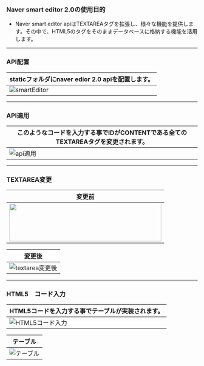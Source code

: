 ### Naver smart editor 2.0の使用目的
- Naver smart editor apiはTEXTAREAタグを拡張し、様々な機能を提供します。その中で、HTML5のタグをそのままデータベースに格納する機能を活用します。

---

### API配置
|staticフォルダにnaver edior 2.0 apiを配置します。| 
|------------------|
|![smartEditor](https://github.com/leewoosang-hub/CollaVore/blob/master/images/static.png)  | 
  
---

### API適用
|このようなコードを入力する事でIDがCONTENTである全てのTEXTAREAタグを変更されます。|
|------------------|
|![api適用](https://github.com/leewoosang-hub/CollaVore/blob/master/images/textarea-code.png)|

---

### TEXTAREA変更
|変更前|
|------------------|
|<img src="https://github.com/leewoosang-hub/CollaVore/blob/master/images/textarea.png" width="400" height="100"/>|

|変更後|
|------------------|
|![textarea変更後](https://github.com/leewoosang-hub/CollaVore/blob/master/images/smarteditor.png)|

---

### HTML5　コード入力
|HTML5コードを入力する事でテーブルが実装されます。|
|---|
|![HTML5コード入力](https://github.com/leewoosang-hub/CollaVore/blob/master/images/html-code.png)|

|テーブル|
|-----------------|
|![テーブル](https://github.com/leewoosang-hub/CollaVore/blob/master/images/table.png)|
